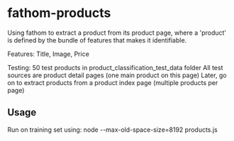 # fathom-products

  Using fathom to extract a product from its product page,
  where a 'product' is defined by the bundle of features that
  makes it identifiable.
 
  Features: Title, Image, Price
 
  Testing:
     50 test products in product_classification_test_data folder
     All test sources are product detail pages (one main product on this page)
     Later, go on to extract products from a product index page (multiple products per page)
 
## Usage

  Run on training set using:
	node --max-old-space-size=8192 products.js 
